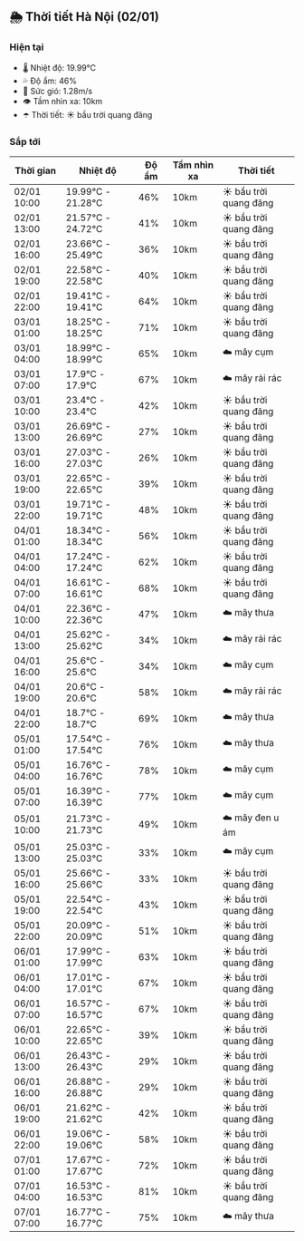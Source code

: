 ## 🌦️ Thời tiết Hà Nội (02/01)

### Hiện tại

- 🌡️ Nhiệt độ: 19.99℃
- 💦 Độ ẩm: 46%
- 💨 Sức gió: 1.28m/s
- 👁️ Tầm nhìn xa: 10km
- ☂️ Thời tiết: ☀️ bầu trời quang đãng

### Sắp tới

| Thời gian | Nhiệt độ | Độ ẩm | Tầm nhìn xa | Thời tiết |
| --- | --- | --- | --- | --- |
| 02/01 10:00 | 19.99℃ - 21.28℃ | 46% | 10km | ☀️ bầu trời quang đãng |
| 02/01 13:00 | 21.57℃ - 24.72℃ | 41% | 10km | ☀️ bầu trời quang đãng |
| 02/01 16:00 | 23.66℃ - 25.49℃ | 36% | 10km | ☀️ bầu trời quang đãng |
| 02/01 19:00 | 22.58℃ - 22.58℃ | 40% | 10km | ☀️ bầu trời quang đãng |
| 02/01 22:00 | 19.41℃ - 19.41℃ | 64% | 10km | ☀️ bầu trời quang đãng |
| 03/01 01:00 | 18.25℃ - 18.25℃ | 71% | 10km | ☀️ bầu trời quang đãng |
| 03/01 04:00 | 18.99℃ - 18.99℃ | 65% | 10km | ☁️ mây cụm |
| 03/01 07:00 | 17.9℃ - 17.9℃ | 67% | 10km | ☁️ mây rải rác |
| 03/01 10:00 | 23.4℃ - 23.4℃ | 42% | 10km | ☀️ bầu trời quang đãng |
| 03/01 13:00 | 26.69℃ - 26.69℃ | 27% | 10km | ☀️ bầu trời quang đãng |
| 03/01 16:00 | 27.03℃ - 27.03℃ | 26% | 10km | ☀️ bầu trời quang đãng |
| 03/01 19:00 | 22.65℃ - 22.65℃ | 39% | 10km | ☀️ bầu trời quang đãng |
| 03/01 22:00 | 19.71℃ - 19.71℃ | 48% | 10km | ☀️ bầu trời quang đãng |
| 04/01 01:00 | 18.34℃ - 18.34℃ | 56% | 10km | ☀️ bầu trời quang đãng |
| 04/01 04:00 | 17.24℃ - 17.24℃ | 62% | 10km | ☀️ bầu trời quang đãng |
| 04/01 07:00 | 16.61℃ - 16.61℃ | 68% | 10km | ☀️ bầu trời quang đãng |
| 04/01 10:00 | 22.36℃ - 22.36℃ | 47% | 10km | ☁️ mây thưa |
| 04/01 13:00 | 25.62℃ - 25.62℃ | 34% | 10km | ☁️ mây rải rác |
| 04/01 16:00 | 25.6℃ - 25.6℃ | 34% | 10km | ☁️ mây cụm |
| 04/01 19:00 | 20.6℃ - 20.6℃ | 58% | 10km | ☁️ mây rải rác |
| 04/01 22:00 | 18.7℃ - 18.7℃ | 69% | 10km | ☁️ mây thưa |
| 05/01 01:00 | 17.54℃ - 17.54℃ | 76% | 10km | ☁️ mây thưa |
| 05/01 04:00 | 16.76℃ - 16.76℃ | 78% | 10km | ☁️ mây cụm |
| 05/01 07:00 | 16.39℃ - 16.39℃ | 77% | 10km | ☁️ mây cụm |
| 05/01 10:00 | 21.73℃ - 21.73℃ | 49% | 10km | ☁️ mây đen u ám |
| 05/01 13:00 | 25.03℃ - 25.03℃ | 33% | 10km | ☁️ mây cụm |
| 05/01 16:00 | 25.66℃ - 25.66℃ | 33% | 10km | ☀️ bầu trời quang đãng |
| 05/01 19:00 | 22.54℃ - 22.54℃ | 43% | 10km | ☀️ bầu trời quang đãng |
| 05/01 22:00 | 20.09℃ - 20.09℃ | 51% | 10km | ☀️ bầu trời quang đãng |
| 06/01 01:00 | 17.99℃ - 17.99℃ | 63% | 10km | ☀️ bầu trời quang đãng |
| 06/01 04:00 | 17.01℃ - 17.01℃ | 67% | 10km | ☀️ bầu trời quang đãng |
| 06/01 07:00 | 16.57℃ - 16.57℃ | 67% | 10km | ☀️ bầu trời quang đãng |
| 06/01 10:00 | 22.65℃ - 22.65℃ | 39% | 10km | ☀️ bầu trời quang đãng |
| 06/01 13:00 | 26.43℃ - 26.43℃ | 29% | 10km | ☀️ bầu trời quang đãng |
| 06/01 16:00 | 26.88℃ - 26.88℃ | 29% | 10km | ☀️ bầu trời quang đãng |
| 06/01 19:00 | 21.62℃ - 21.62℃ | 42% | 10km | ☀️ bầu trời quang đãng |
| 06/01 22:00 | 19.06℃ - 19.06℃ | 58% | 10km | ☀️ bầu trời quang đãng |
| 07/01 01:00 | 17.67℃ - 17.67℃ | 72% | 10km | ☀️ bầu trời quang đãng |
| 07/01 04:00 | 16.53℃ - 16.53℃ | 81% | 10km | ☀️ bầu trời quang đãng |
| 07/01 07:00 | 16.77℃ - 16.77℃ | 75% | 10km | ☁️ mây thưa |

